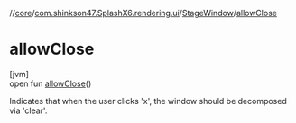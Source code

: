 //[core](../../../index.md)/[com.shinkson47.SplashX6.rendering.ui](../index.md)/[StageWindow](index.md)/[allowClose](allow-close.md)

# allowClose

[jvm]\
open fun [allowClose](allow-close.md)()

Indicates that when the user clicks 'x', the window should be decomposed via 'clear'.
